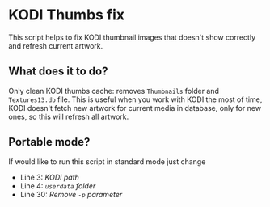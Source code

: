 # KODI Thumbs fix
This script helps to fix KODI thumbnail images that doesn't show correctly and refresh current artwork.

## What does it to do?
Only clean KODI thumbs cache: removes `Thumbnails` folder and `Textures13.db` file. This is useful when you work with KODI the most of time, KODI doesn't fetch new artwork for current media in database, only for new ones, so this will refresh all artwork.

## Portable mode?
If would like to run this script in standard mode just change
* Line 3: *KODI path*
* Line 4: *`userdata` folder*
* Line 30: *Remove `-p` parameter*
